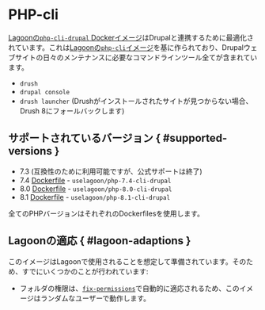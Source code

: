 # PHP-cli

[Lagoonの`php-cli-drupal` Dockerイメージ](https://github.com/uselagoon/lagoon-images/blob/main/images/php-cli-drupal)はDrupalと連携するために最適化されています。これは[Lagoonの`php-cli`イメージ](../../../docker-images/php-cli.md)を基に作られており、Drupalウェブサイトの日々のメンテナンスに必要なコマンドラインツール全てが含まれています。

* `drush`
* `drupal console`
* `drush launcher` \(Drushがインストールされたサイトが見つからない場合、Drush 8にフォールバックします\)

## サポートされているバージョン { #supported-versions }

* 7.3 \(互換性のために利用可能ですが、公式サポートは終了\)
* 7.4 [Dockerfile](https://github.com/uselagoon/lagoon-images/blob/main/images/php-cli-drupal/7.4.Dockerfile) - `uselagoon/php-7.4-cli-drupal`
* 8.0 [Dockerfile](https://github.com/uselagoon/lagoon-images/blob/main/images/php-cli-drupal/8.0.Dockerfile) - `uselagoon/php-8.0-cli-drupal`
* 8.1 [Dockerfile](https://github.com/uselagoon/lagoon-images/blob/main/images/php-cli-drupal/8.1.Dockerfile) - `uselagoon/php-8.1-cli-drupal`

全てのPHPバージョンはそれぞれのDockerfilesを使用します。

## Lagoonの適応 { #lagoon-adaptions }

このイメージはLagoonで使用されることを想定して準備されています。そのため、すでにいくつかのことが行われています:

* フォルダの権限は、[`fix-permissions`](https://github.com/uselagoon/lagoon-images/blob/main/images/commons/fix-permissions)で自動的に適応されるため、このイメージはランダムなユーザーで動作します。
